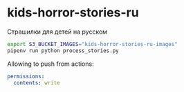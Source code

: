 # kids-horror-stories-ru

Страшилки для детей на русском


```bash
export S3_BUCKET_IMAGES="kids-horror-stories-ru-images"
pipenv run python process_stories.py
```

Allowing to push from actions:


```yaml
permissions:
  contents: write
```